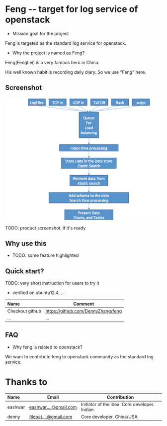 Feng -- target for log service of openstack
=========
- Mission goal for the project 

Feng is targeted as the standard log service for openstack.

- Why the project is named as Feng? 

Feng(FengLei) is a very famous hero in China. 

His well known habit is recording daily diary. So we use "Feng" here.

## Screenshot
![](./images/design1.png)

TODO: product screenshot, if it's ready

## Why use this
- TODO: some feature highlighted

## Quick start?
TODO: very short instruction for users to try it

- verified on ubuntu12.4, ...

| Name | Comment |
|:-----------------|----|
| Checkout github | https://github.com/DennyZhang/feng |
|... | ...|

## FAQ
- Why feng is related to openstack?

We want to contribute feng to openstack community as the standard log service.

# Thanks to

| Name | Email | Contribution |
|:--------|---------------|------------------|
|eashwar | eashwar....@gmail.com | Initiator of the idea. Core developer. Indian. |
|denny | filebat....@gmail.com | Core developer. China/USA.  |

